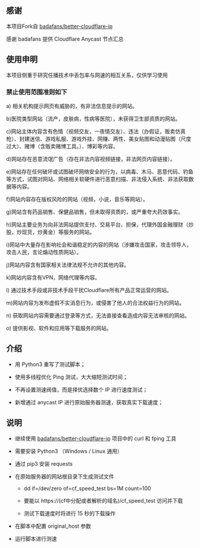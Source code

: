 ## 感谢

本项目Fork自 <a href="https://github.com/badafans/better-cloudflare-ip" target="_blank">badafans/better-cloudflare-ip</a>

感谢 badafans 提供 Cloudflare Anycast 节点汇总

## 使用申明
本项目侧重于研究任播技术中丢包率与网速的相互关系，仅供学习使用

### 禁止使用范围准则如下

a) 相关机构提示网页有威胁的，有非法信息提示的网站。

b)医院类型网站（流产，皮肤病，性病等医院），未获得卫生部资质的网站。

c)网站主体内容含有色情（视频交友，一夜情交友）、违法（办假证，贩卖仿真枪）、封建迷信、游戏私服、游戏外挂、网赚、两性、美女贴图和动漫贴图（尺度过大）、赌博（含贩卖赌博工具。）、博彩等内容。

d)网站存在恶意流氓广告（存在非法内容视频链接，非法网页内容链接）。

e)网站存在任何破坏或试图破坏网络安全的行为，以病毒、木马、恶意代码、钓鱼等方式，试图对网站、网络相关软硬件进行恶意扫描、非法侵入系统、非法获取数据等内容。

f)网站内容存在版权风险的网站（视频，小说，音乐等网站）。

g)网站含有药品销售、保健品销售，但未取得资质的，或严重夸大药效事实。

h)网站主要业务为向非法网站提供支付、交易平台、担保，代理外国金融理财（炒股，炒现货，炒黄金）等服务的网站。

i)网站中大量存在影响社会和谐稳定的内容的网站（涉嫌攻击国家，攻击领导人，攻击人民，言论煽动性质网站）。

j)网站内容含有国家相关法律法规不允许的其他内容。

k)网站内容含有VPN，网络代理等内容。

l) 通过技术手段或非技术手段干扰Cloudflare所有产品正常运营的网站。

m)网站内容为发布虚假不实消息行为，或侵害了他人的合法权益行为的网站。

n) 获取网站内容需要通过登录等方式，无法直接查看造成内容无法审核的网站。

o) 提供影视、软件和应用等下载服务的网站。

## 介绍

* 用 Python3 重写了测试脚本；

* 使用多线程优化 Ping 测试，大大缩短测试时间；

* 不再设置测速阀值，而是择优选择数个 IP 进行速度测试；

* 新增通过 anycast IP 进行原始服务器测速，获取真实下载速度；

## 说明

+ 继续使用 <a href="https://github.com/badafans/better-cloudflare-ip" target="_blank">badafans/better-cloudflare-ip</a> 项目中的 curl 和 fping 工具

+ 需要安装 Python3 （Windows / Linux 通用）

+ 通过 pip3 安装 requests

+ 在原始服务器的网站根目录下生成测试文件

    + dd if=/dev/zero of=cf_speed_test bs=1M count=100
    
    + 要能以 https://(cf中分配或者解析的域名)/cf_speed_test 访问并下载
    
    + 测试下载速度时将进行 15 秒的下载操作

+ 在脚本中配置 original_host 参数

+ 运行脚本进行测速
